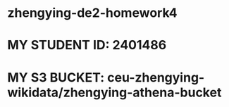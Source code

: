 # zhengying-de2-homework4
# MY STUDENT ID: 2401486
# MY S3 BUCKET: ceu-zhengying-wikidata/zhengying-athena-bucket
